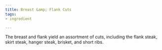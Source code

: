 ```yaml
---
title: Breast &amp; Flank Cuts
tags:
- ingredient

---
```

The breast and flank yield an assortment of cuts, including the flank steak, skirt steak, hanger steak, brisket, and short ribs.
